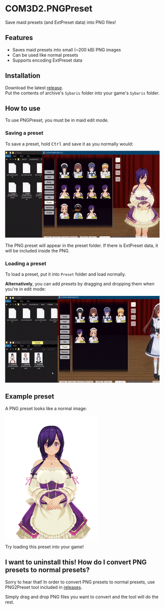 # COM3D2.PNGPreset

Save maid presets (and ExtPreset data) into PNG files!

## Features

* Saves maid presets into small (~200 kB) PNG images
* Can be used like normal presets
* Supports encoding ExtPreset data

## Installation

Download the latest [release](https://github.com/denikson/COM3D2.PNGPreset/releases).  
Put the contents of archive's `Sybaris` folder into your game's `Sybaris` folder. 

## How to use

To use PNGPreset, you must be in maid edit mode.

### Saving a preset

To save a preset, hold <kbd>Ctrl</kbd> and save it as you normally would:

![Hold Ctrl while saving a preset to save it as PNG](img/save_example.gif)

The PNG preset will appear in the preset folder. If there is ExtPreset data, it will be included inside the PNG.

### Loading a preset

To load a preset, put it into `Preset` folder and load normally.

**Alternatively**, you can add presets by dragging and dropping them when you're in edit mode:

![Drag and drop PNG presets to load them](img/import_cards.gif)


## Example preset

A PNG preset looks like a normal image:

![PNG preset example](img/pre_菅原美優_20190703010624.png)

Try loading this preset into your game!

## I want to uninstall this! How do I convert PNG presets to normal presets?

Sorry to hear that! In order to convert PNG presets to normal presets, use PNG2Preset tool included in [releases](https://github.com/denikson/COM3D2.PNGPreset/releases).

Simply drag and drop PNG files you want to convert and the tool will do the rest.
